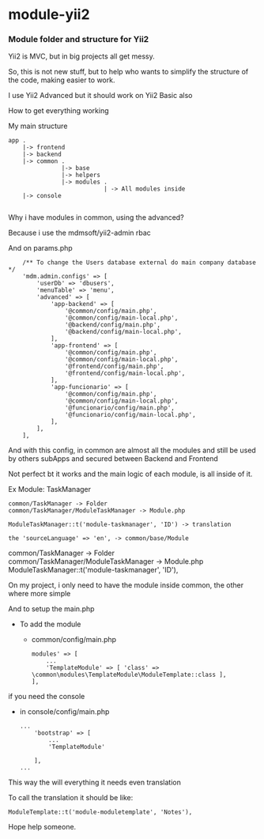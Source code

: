 # module-yii2
### Module folder and structure for Yii2

Yii2 is MVC, but in big projects all get messy.

So, this is not new stuff, but to help who wants to simplify the structure of the code, making easier to work.

I use Yii2 Advanced but it should work on Yii2 Basic also

How to get everything working

My main structure

```
app .
    |-> frontend
    |-> backend 
    |-> common .
               |-> base
               |-> helpers
               |-> modules .
                           | -> All modules inside
    |-> console
    
```

Why i have modules in common, using the advanced?

Because i use the mdmsoft/yii2-admin rbac

And on params.php

```
	/** To change the Users database external do main company database */
	'mdm.admin.configs' => [
		'userDb' => 'dbusers',
		'menuTable' => 'menu',
		'advanced' => [
			'app-backend' => [
				'@common/config/main.php',
				'@common/config/main-local.php',
				'@backend/config/main.php',
				'@backend/config/main-local.php',
			],
			'app-frontend' => [
				'@common/config/main.php',
				'@common/config/main-local.php',
				'@frontend/config/main.php',
				'@frontend/config/main-local.php',
			],
			'app-funcionario' => [
				'@common/config/main.php',
				'@common/config/main-local.php',
				'@funcionario/config/main.php',
				'@funcionario/config/main-local.php',
			],
		],
	],
```
And with this config, in common are almost all the modules and still be used by others subApps and secured between 
Backend and Frontend

Not perfect bt it works and the main logic of each module, is all inside of it.

Ex Module:
TaskManager

```
common/TaskManager -> Folder
common/TaskManager/ModuleTaskManager -> Module.php

ModuleTaskManager::t('module-taskmanager', 'ID') -> translation

the 'sourceLanguage' => 'en', -> common/base/Module
````

common/TaskManager -> Folder
common/TaskManager/ModuleTaskManager -> Module.php
ModuleTaskManager::t('module-taskmanager', 'ID'),

On my project, i only need to have the module inside common, the other where more simple

And to setup the main.php

- To add the module
  - common/config/main.php

    ```
    modules' => [
        ...
        'TemplateModule' => [ 'class' => \common\modules\TemplateModule\ModuleTemplate::class ],
    ],
    ```

if you need the console

- in console/config/main.php

  ```
  ...
      'bootstrap' => [
          ...
          'TemplateModule'
  
      ],
  ...
  ```

This way the will everything it needs even translation

To call the translation it should be like:
```
ModuleTemplate::t('module-moduletemplate', 'Notes'),
```

Hope help someone.
